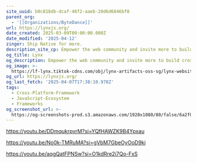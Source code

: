 ```yaml
---
site_uuid: b0c818db-dcaf-46f2-aaeb-20d6d6846bf8
parent_org:
  - '[[Organizations/ByteDance]]'
url: https://lynxjs.org/
date_created: 2025-03-09T00:00:00.000Z
date_modified: '2025-04-12'
zinger: Ship Native for more.
description_site_cp: Empower the web community and invite more to build across platforms
og_title: Lynx
og_description: Empower the web community and invite more to build cross-platform apps
og_image: >-
  https://lf-lynx.tiktok-cdns.com/obj/lynx-artifacts-oss-sg/lynx-website/assets/og-image.png
og_url: https://lynxjs.org/
og_last_fetch: '2025-04-07T17:38:10.978Z'
tags:
  - Cross-Platform-Framework
  - JavaScript-Ecosystem
  - Frameworks
og_screenshot_url: >-
  https://og-screenshots-prod.s3.amazonaws.com/1920x1080/80/false/6a2f0809cd8f209d703986bce07f4834c1d9efc14e1b49c0e9763a5836a954c9.jpeg
---
```
















https://youtu.be/DDmqukrpvrM?si=YQfHAWZK9B4Ypxau

https://youtu.be/No0k-TMRuMA?si=gVbM7GbeOyOoD9ki

https://youtu.be/aqgQatFPNSw?si=O1kdRre2i7Qo-FxS